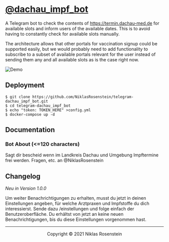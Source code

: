 # [@dachau_impf_bot](https://t.me/dachau_impf_bot)

A Telegram bot to check the contents of https://termin.dachau-med.de for available slots and inform
users of the available dates. This is to avoid having to constantly check for available slots
manually.

The architecture allows that other portals for vaccination signup could be supported easily, but we
would probably need to add functionality to subscribe to a subset of available portals relevant for
the user instead of sending them any and all available slots as is the case right now.

![Demo](.img/demo.png)

## Deployment

```
$ git clone https://github.com/NiklasRosenstein/telegram-dachau_impf_bot.git
$ cd telegram-dachau_impf_bot
$ echo "token: TOKEN_HERE" >config.yml
$ docker-compose up -d
```

## Documentation

### Bot About (<=120 characters)

Sagt dir bescheid wenn im Landkreis Dachau und Umgebung Impftermine frei werden. Fragen, etc. an @NiklasRosenstein

## Changelog

*Neu in Version 1.0.0*

Um weiter Benachrichtigungen zu erhalten, musst du jetzt in deinen Einstellungen angeben, für
welche Arztpraxen und Impfstoffe du dich interessierst. Sende dazu /einstellungen und folge einfach
der Benutzeroberfläche. Du erhältst von jetzt an keine neuen Benachrichtigungen, bis du diese
Einstellungen vorgenommen hast.

---

<p align="center">Copyright &copy; 2021 Niklas Rosenstein</p>

